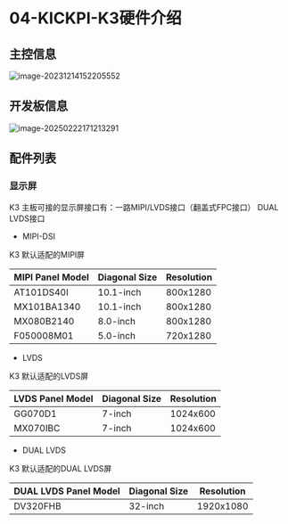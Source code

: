 # 04-KICKPI-K3硬件介绍



## 主控信息

![image-20231214152205552](http://tanzhtanzh.oss-cn-shenzhen.aliyuncs.com/img/image-20231214152205552.png)



## 开发板信息

![image-20250222171213291](http://tanzhtanzh.oss-cn-shenzhen.aliyuncs.com/img/image-20250222171213291.png)



## 配件列表

### 显示屏<a id="display"> </a>

K3 主板可接的显示屏接口有：一路MIPI/LVDS接口（翻盖式FPC接口） DUAL LVDS接口

* MIPI-DSI

K3 默认适配的MIPI屏

| **MIPI Panel Model** | **Diagonal Size** | **Resolution** |
| -------------------- | ----------------- | -------------- |
| AT101DS40I           | 10.1-inch         | 800x1280       |
| MX101BA1340          | 10.1-inch         | 800x1280       |
| MX080B2140           | 8.0-inch          | 800x1280       |
| F050008M01           | 5.0-inch          | 720x1280       |

* LVDS

K3 默认适配的LVDS屏

| **LVDS Panel Model** | **Diagonal Size** | **Resolution** |
| -------------------- | ----------------- | -------------- |
| GG070D1              | 7-inch            | 1024x600       |
| MX070IBC             | 7-inch            | 1024x600       |

* DUAL LVDS

K3 默认适配的DUAL LVDS屏

| DUAL  **LVDS Panel Model** | **Diagonal Size** | **Resolution** |
| -------------------------- | ----------------- | -------------- |
| DV320FHB                   | 32-inch           | 1920x1080      |
